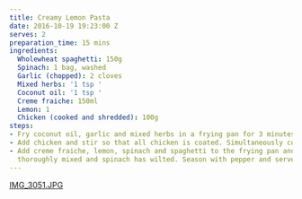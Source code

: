 ```yaml
---
title: Creamy Lemon Pasta
date: 2016-10-19 19:23:00 Z
serves: 2
preparation_time: 15 mins
ingredients:
  Wholewheat spaghetti: 150g
  Spinach: 1 bag, washed
  Garlic (chopped): 2 cloves
  Mixed herbs: '1 tsp '
  Coconut oil: '1 tsp '
  Creme fraiche: 150ml
  Lemon: 1
  Chicken (cooked and shredded): 100g
steps:
- Fry coconut oil, garlic and mixed herbs in a frying pan for 3 minutes.
- Add chicken and stir so that all chicken is coated. Simultaneously cook spaghetti.
- Add creme fraiche, lemon, spinach and spaghetti to the frying pan and stir until
  thoroughly mixed and spinach has wilted. Season with pepper and serve.
---
```


[IMG_3051.JPG](/uploads/IMG_3051.JPG)